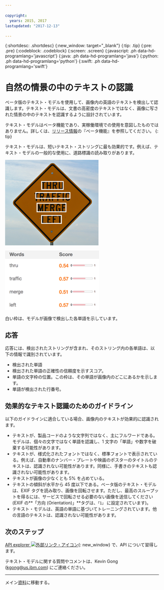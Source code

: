 ```yaml
---

copyright:
  years: 2015, 2017
lastupdated: "2017-12-13"

---
```


{:shortdesc: .shortdesc}
{:new_window: target="_blank"}
{:tip: .tip}
{:pre: .pre}
{:codeblock: .codeblock}
{:screen: .screen}
{:javascript: .ph data-hd-programlang='javascript'}
{:java: .ph data-hd-programlang='java'}
{:python: .ph data-hd-programlang='python'}
{:swift: .ph data-hd-programlang='swift'}

# 自然の情景の中のテキストの認識

ベータ版のテキスト・モデルを使用して、画像内の英語のテキストを検出して認識します。テキスト・モデルは、文書の高密度のテキストではなく、画像に写された情景の中のテキストを認識するように設計されています。

テキスト・モデルはベータ機能であり、実稼働環境での使用を意図したものではありません。詳しくは、[リリース情報](/docs/services/visual-recognition/release-notes.html#beta)の『ベータ機能』を参照してください。
{: tip}

テキスト・モデルは、短いテキスト・ストリングに最も効果的です。例えば、テキスト・モデルの一般的な使用に、道路標識の読み取りがあります。

![検出された単語を枠で囲んだ道路標識](images/road-sign-text-detection.png)

![道路標識の画像で検出された単語と信頼度スコア](images/road-sign-text-response.png)

白い枠は、モデルが画像で検出した各単語を示しています。

## 応答

応答には、検出されたストリングが含まれ、そのストリング内の各単語は、以下の情報で識別されています。

- 検出された単語
- 検出された単語の正確性の信頼度を示すスコア。
- 単語の文字枠の位置。この枠は、その単語が画像内のどこにあるかを示します。
- 単語が検出された行番号。

## 効果的なテキスト認識のためのガイドライン

以下のガイドラインに適合している場合、画像内のテキストが効果的に認識されます。

- テキストが、製品コードのような文字列ではなく、主にフルワードである。モデルは、個々の文字ではなく単語を認識し、1 文字の「単語」や数字を破棄する可能性があります。
- テキストが、様式化されたフォントではなく、標準フォントで表示されている。例えば、自動車のナンバー・プレートや映画のポスターのタイトルのテキストは、認識されない可能性があります。同様に、手書きのテキストも認識されない可能性があります。
- テキストが画像の少なくとも 5% を占めている。
- テキストの傾斜が水平から 45 度以下である。ベータ版のテキスト・モデルは、EXIF タグを読み取り、画像を回転させます。ただし、最高のスループットを得るには、サービスで回転させる必要のない画像を送信してください (EXIF の**「方向 (Orientation)」**タグは、`「1」` に設定されています)。
- テキスト・モデルは、英語の単語に基づいてトレーニングされています。他の言語のテキストは、認識されない可能性があります。

## 次のステップ

[API explorer ![外部リンク・アイコン](../../icons/launch-glyph.svg "外部リンク・アイコン")](https://text-model-api-explorer.mybluemix.net/apis/visual-recognition-v3#/Text){: new_window} で、API について習得します。

テキスト・モデルに関する質問やコメントは、Kevin Gong (kgong@us.ibm.com) にご連絡ください。

---

メイン[資料](/docs/services/visual-recognition/index.html)に移動する。
